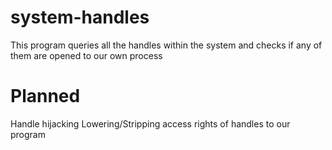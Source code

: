 # system-handles
This program queries all the handles within the system and checks if any of them are opened to our own process
# Planned
Handle hijacking
Lowering/Stripping access rights of handles to our program
